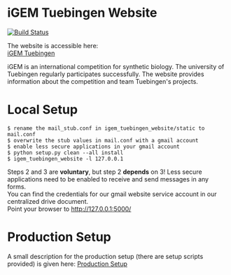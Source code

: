 # iGEM Tuebingen Website
[![Build Status](https://travis-ci.org/Zethson/igem_tuebingen_website.svg?branch=development)](https://travis-ci.org/Zethson/dark-proteome-visualization)

The website is accessible here:     
[iGEM Tuebingen](http://igem-tuebingen.de)

iGEM is an international competition for synthetic biology. The university of Tuebingen regularly participates successfully. The website provides information about the competition and team Tuebingen's projects.

# Local Setup
```
$ rename the mail_stub.conf in igem_tuebingen_website/static to mail.conf
$ overwrite the stub values in mail.conf with a gmail account 
$ enable less secure applications in your gmail account
$ python setup.py clean --all install
$ igem_tuebingen_website -l 127.0.0.1
```
Steps 2 and 3 are <b>voluntary</b>, but step 2 <b>depends</b> on 3! Less secure applications need to be enabled to receive and send messages in any forms.    
You can find the credentials for our gmail website service account in our centralized drive document.           
Point your browser to http://127.0.0.1:5000/    

# Production Setup
A small description for the production setup (there are setup scripts provided) is given here: [Production Setup](production_setup/README.md)
